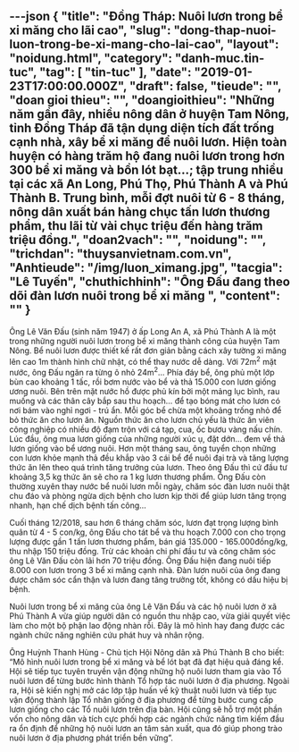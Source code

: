 ---json
{
    "title": "Đồng Tháp: Nuôi lươn trong bể xi măng cho lãi cao",
    "slug": "dong-thap-nuoi-luon-trong-be-xi-mang-cho-lai-cao",
    "layout": "noidung.html",
    "category": "danh-muc.tin-tuc",
    "tag": [
        "tin-tuc"
    ],
    "date": "2019-01-23T17:00:00.000Z",
    "draft": false,
    "tieude": "",
    "doan gioi thieu": "",
    "doangioithieu": "Những năm gần đây, nhiều nông dân ở huyện Tam Nông, tỉnh Đồng Tháp đã tận dụng diện tích đất trống cạnh nhà, xây bể xi măng để nuôi lươn. Hiện toàn huyện có hàng trăm hộ đang nuôi lươn trong hơn 300 bể xi măng và bồn lót bạt…; tập trung nhiều tại các xã An Long, Phú Thọ, Phú Thành A và Phú Thành B. Trung bình, mỗi đợt nuôi từ 6 - 8 tháng, nông dân xuất bán hàng chục tấn lươn thương phẩm, thu lãi từ vài chục triệu đến hàng trăm triệu đồng.",
    "doan2vach": "",
    "noidung": "",
    "trichdan": "thuysanvietnam.com.vn",
    "Anhtieude": "/img/luon_ximang.jpg",
    "tacgia": "Lê Tuyến",
    "chuthichhinh": "Ông Đấu đang theo dõi đàn lươn nuôi trong bể xi măng ",
    "__content__": ""
}
---
<p>&Ocirc;ng L&ecirc; Văn Đấu (sinh năm 1947) ở ấp Long An A, x&atilde; Ph&uacute; Th&agrave;nh A l&agrave; một trong những người nu&ocirc;i lươn trong bể xi măng th&agrave;nh c&ocirc;ng của huyện Tam N&ocirc;ng. Bể nu&ocirc;i lươn được thiết kế rất đơn giản bằng c&aacute;ch x&acirc;y tường xi măng l&ecirc;n cao 1m th&agrave;nh h&igrave;nh chữ nhật, c&oacute; thể thay nước dễ d&agrave;ng. Với 72m<sup>2</sup>&nbsp;mặt nước, &ocirc;ng Đấu ngăn ra từng &ocirc; nhỏ 24m<sup>2</sup>&hellip; Ph&iacute;a đ&aacute;y bể, &ocirc;ng phủ một lớp b&ugrave;n cao khoảng 1 tấc, rồi bơm nước v&agrave;o bể v&agrave; thả 15.000 con lươn giống ương nu&ocirc;i. B&ecirc;n tr&ecirc;n mặt nước hồ được phủ k&iacute;n bởi một mảng lục b&igrave;nh, rau muống v&agrave; c&aacute;c th&acirc;n c&acirc;y bắp sau thu hoạch&hellip; để tạo b&oacute;ng m&aacute;t cho lươn c&oacute; nơi b&aacute;m v&agrave;o nghỉ ngơi - tr&uacute; ẩn. Mỗi g&oacute;c bể chừa một khoảng trống nhỏ để bỏ thức ăn cho lươn ăn. Nguồn thức ăn cho lươn chủ yếu l&agrave; thức ăn vi&ecirc;n c&ocirc;ng nghiệp c&oacute; nhiều độ đạm trộn với c&aacute; tạp, cua, ốc bươu v&agrave;ng nấu ch&iacute;n. L&uacute;c đầu, &ocirc;ng mua lươn giống của những người x&uacute;c ụ, đặt dớn&hellip; đem về thả lươn giống v&agrave;o bể ương nu&ocirc;i. Hơn một th&aacute;ng sau, &ocirc;ng tuyển chọn những con lươn khỏe mạnh thả đều khắp v&agrave;o 3 c&aacute;i bể để nu&ocirc;i đại tr&agrave; v&agrave; tăng lượng thức ăn l&ecirc;n theo qu&aacute; tr&igrave;nh tăng trưởng của lươn. Theo &ocirc;ng Đấu th&igrave; cứ đầu tư khoảng 3,5 kg thức ăn sẽ cho ra 1 kg lươn thương phẩm. &Ocirc;ng Đấu c&ograve;n thường xuy&ecirc;n thay nước bể nu&ocirc;i lươn mỗi ng&agrave;y, chăm s&oacute;c đ&agrave;n lươn nu&ocirc;i thật chu đ&aacute;o v&agrave; ph&ograve;ng ngừa dịch bệnh cho lươn kịp thời để gi&uacute;p lươn tăng trọng nhanh, hạn chế dịch bệnh tấn c&ocirc;ng&hellip;</p>

<p>Cuối th&aacute;ng 12/2018, sau hơn 6 th&aacute;ng chăm s&oacute;c, lươn đạt trọng lượng b&igrave;nh qu&acirc;n từ 4 - 5 con/kg, &ocirc;ng Đấu cho t&aacute;t bể v&agrave; thu hoạch 7.000 con cho trọng lượng được gần 1 tấn lươn thương phẩm, b&aacute;n gi&aacute; 135.000 - 165.000đồng/kg, thu nhập 150 triệu đồng. Trừ c&aacute;c khoản chi ph&iacute; đầu tư v&agrave; c&ocirc;ng chăm s&oacute;c &ocirc;ng L&ecirc; Văn Đấu c&ograve;n l&atilde;i hơn 70 triệu đồng. &Ocirc;ng Đấu hiện đang nu&ocirc;i tiếp 8.000 con lươn trong 3 bể xi măng cạnh nh&agrave;. Đ&agrave;n lươn nu&ocirc;i của &ocirc;ng đang được chăm s&oacute;c cẩn thận v&agrave; lươn đang tăng trưởng tốt, kh&ocirc;ng c&oacute; dấu hiệu bị bệnh.</p>

<p>Nu&ocirc;i lươn trong bể xi măng của &ocirc;ng L&ecirc; Văn Đấu v&agrave; c&aacute;c hộ nu&ocirc;i lươn ở x&atilde; Ph&uacute; Th&agrave;nh A vừa gi&uacute;p người d&acirc;n c&oacute; nguồn thu nhập cao, vừa giải quyết việc l&agrave;m cho một bộ phận lao động nh&agrave;n rỗi. Đ&acirc;y l&agrave; m&ocirc; h&igrave;nh hay đang được c&aacute;c ng&agrave;nh chức năng nghi&ecirc;n cứu ph&aacute;t huy v&agrave; nh&acirc;n rộng.</p>

<p>&Ocirc;ng Huỳnh Thanh H&ugrave;ng - Chủ tịch Hội N&ocirc;ng d&acirc;n x&atilde; Ph&uacute; Th&agrave;nh B cho biết: &ldquo;M&ocirc; h&igrave;nh nu&ocirc;i lươn trong bể xi măng v&agrave; bể l&oacute;t bạt đ&atilde; đạt hiệu quả đ&aacute;ng kể. Hội sẽ tiếp tục tuy&ecirc;n truyền vận động những hộ nu&ocirc;i lươn tham gia v&agrave;o Tổ nu&ocirc;i lươn để từng bước h&igrave;nh th&agrave;nh Tổ hợp t&aacute;c nu&ocirc;i lươn ở địa phương. Ngo&agrave;i ra, Hội sẽ kiến nghị mở c&aacute;c lớp tập huấn về kỹ thuật nu&ocirc;i lươn v&agrave; tiếp tục vận động th&agrave;nh lập Tổ nh&acirc;n giống ở địa phương để từng bước cung cấp lươn giống cho c&aacute;c Tổ nu&ocirc;i lươn tr&ecirc;n địa b&agrave;n. Hội cũng sẽ hỗ trợ một phần vốn cho n&ocirc;ng d&acirc;n v&agrave; t&iacute;ch cực phối hợp c&aacute;c ng&agrave;nh chức năng t&igrave;m kiếm đầu ra ổn định để những hộ nu&ocirc;i lươn an t&acirc;m sản xuất, qua đ&oacute; gi&uacute;p phong tr&agrave;o nu&ocirc;i lươn ở địa phương ph&aacute;t triển bền vững&rdquo;.</p>
